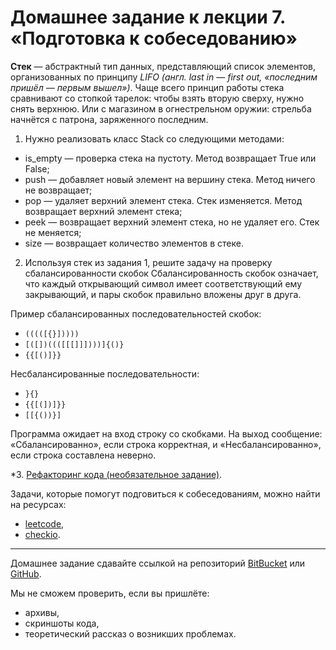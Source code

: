 # Домашнее задание к лекции 7. «Подготовка к собеседованию»**Стек** — абстрактный тип данных, представляющий список элементов, организованных по принципу*LIFO (англ. last in — first out, «последним пришёл — первым вышел»)*. Чаще всего принцип работы стека сравнивают со стопкой тарелок: чтобы взять вторую сверху, нужно снять верхнюю. Или с магазином в огнестрельном оружии: стрельба начнётся с патрона, заряженного последним.1. Нужно реализовать класс Stack со следующими методами:- is_empty — проверка стека на пустоту. Метод возвращает True или False;- push — добавляет новый элемент на вершину стека. Метод ничего не возвращает;- pop — удаляет верхний элемент стека. Стек изменяется. Метод возвращает верхний элемент стека;- peek — возвращает верхний элемент стека, но не удаляет его. Стек не меняется;- size — возвращает количество элементов в стеке.2. Используя стек из задания 1, решите задачу на проверку сбалансированности скобокСбалансированность скобок означает, что каждый открывающий символ имеет соответствующий ему закрывающий,и пары скобок правильно вложены друг в друга.Пример сбалансированных последовательностей скобок:- ```(((([{}]))))```- ```[([])((([[[]]])))]{()}```- ```{{[()]}}```Несбалансированные последовательности:- ```}{}```- ```{{[(])]}}```- ```[[{())}]```Программа ожидает на вход строку со скобками. На выход сообщение: «Сбалансированно», если строка корректная,и «Несбалансированно», если строка составлена неверно.\*3. [Рефакторинг кода (необязательное задание)](PEP8.md).Задачи, которые помогут подговиться к собеседованиям, можно найти на ресурсах:- [leetcode](https://leetcode.com/),- [checkio](https://checkio.org/).---Домашнее задание сдавайте ссылкой на репозиторий [BitBucket](https://bitbucket.org/) или [GitHub](https://github.com/).Мы не сможем проверить, если вы пришлёте:- архивы,- скриншоты кода,- теоретический рассказ о возникших проблемах.    